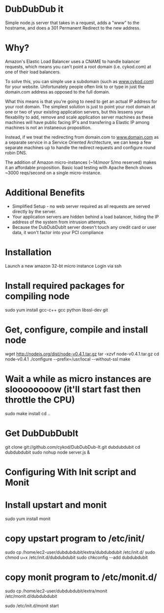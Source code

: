 
DubDubDub it
============

Simple node.js server that takes in a request, adds a "www" to the hostname, and does a 301 Permanent Redirect to the new address.


Why?
====

Amazon's Elastic Load Balancer uses a CNAME to handle balancer requests, which means you can't
point a root domain (i.e. cykod.com) at one of their load balancers. 

To solve this, you can simple use a subdomain (such as www.cykod.com) for your website. Unfortunately people often 
link to or type in just the domain.com address as opposed to the full domain.

What this means is that you're going to need to get an actual IP address for your root domain. The simplest solution 
is just to point your root domain at one or two of your existing application servers, but this lessens your flexability to 
add, remove and scale application server machines as these machines will have public facing IP's and transfering a Elastic IP among machines 
is not an instaneous proposition.

Instead, if we treat the redirecting from domain.com to www.domain.com as a separate service in a Service Oriented Archtecture, we can keep a 
few separate machines up to handle the redirect requests and configure round robin DNS.

The addition of Amazon micro-instances (~$14/mo or ~$5/mo reserved) makes it an affordable proposition. Basic load testing with Apache Bench shows
~3000 reqs/second on a single micro-instance. 

Additional Benefits
===================

* Simplified Setup - no web server required as all requests are served directly by the server.
* Your application servers are hidden behind a load balancer, hiding the IP address of the system from intrusion attempts.
* Because the DubDubDubIt server doesn't touch any credit card or user data, it won't factor into your PCI compliance


Installation
============

Launch a new amazon 32-bt micro instance
Login via ssh

   # Install required packages for compiling node
   sudo yum install gcc-c++ gcc python libssl-dev git

   # Get, configure, compile and install node
   wget http://nodejs.org/dist/node-v0.4.1.tar.gz
   tar -xzvf node-v0.4.1.tar.gz 
   cd node-v0.4.1
   ./configure --prefix=/usr/local --without-ssl
   make
   # Wait a while as micro instances are sloooooooow (it'll start fast then throttle the CPU)
   sudo make install
   cd ..

   # Get DubDubDubIt
   git clone git://github.com/cykod/DubDubDub-It.git dubdubdubit
   cd dubdubdubit
   sudo nohup node server.js &


Configuring With Init script and Monit
=================================

   # Install upstart and monit
   sudo yum install monit

   # copy upstart program to /etc/init/
   sudo cp /home/ec2-user/dubdubdubit/extra/dubdubdubit /etc/init.d/
   sudo chmod u+x /etc/init.d/dubdubdubit
   sudo chkconfig --add dubdubdubit



   # copy monit program to /etc/monit.d/
   sudo cp /home/ec2-user/dubdubdubit/extra/monit /etc/monit.d/dubdubdubit


   sudo /etc/init.d/monit start





